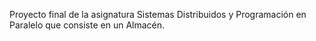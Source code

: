 Proyecto final de la asignatura Sistemas Distribuidos y Programación en Paralelo que consiste en un Almacén.
